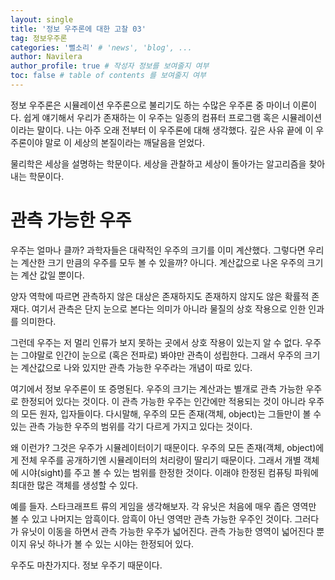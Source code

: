 ```yaml
---
layout: single
title: '정보 우주론에 대한 고찰 03'
tag: 정보우주론
categories: '뻘소리' # 'news', 'blog', ...
author: Navilera
author_profile: true # 작성자 정보를 보여줄지 여부
toc: false # table of contents 를 보여줄지 여부
---
```


정보 우주론은 시뮬레이션 우주론으로 불리기도 하는 수많은 우주론 중 마이너 이론이다. 
쉽게 얘기해서 우리가 존재하는 이 우주는 일종의 컴퓨터 프로그램 혹은 시뮬레이션이라는 말이다. 
나는 아주 오래 전부터 이 우주론에 대해 생각했다. 
깊은 사유 끝에 이 우주론이야 말로 이 세상의 본질이라는 깨달음을 얻었다.

물리학은 세상을 설명하는 학문이다. 세상을 관찰하고 세상이 돌아가는 알고리즘을 찾아내는 학문이다.

# 관측 가능한 우주

우주는 얼마나 클까? 과학자들은 대략적인 우주의 크기를 이미 계산했다. 그렇다면 우리는 계산한 크기 만큼의 우주를 모두 볼 수 있을까? 
아니다. 계산값으로 나온 우주의 크기는 계산 값일 뿐이다.

양자 역학에 따르면 관측하지 않은 대상은 존재하지도 존재하지 않지도 않은 확률적 존재다. 
여기서 관측은 단지 눈으로 본다는 의미가 아니라 물질의 상호 작용으로 인한 인과를 의미한다.

그런데 우주는 저 멀리 인류가 보지 못하는 곳에서 상호 작용이 있는지 알 수 없다. 
우주는 그야말로 인간이 눈으로 (혹은 전파로) 봐야만 관측이 성립한다.
그래서 우주의 크기는 계산값으로 나와 있지만 관측 가능한 우주라는 개념이 따로 있다.

여기에서 정보 우주론이 또 증명된다. 우주의 크기는 계산과는 별개로 관측 가능한 우주로 한정되어 있다는 것이다.
이 관측 가능한 우주는 인간에만 적용되는 것이 아니라 우주의 모든 원자, 입자들이다.
다시말해, 우주의 모든 존재(객체, object)는 그들만이 볼 수 있는 관측 가능한 우주의 범위를 각기 다르게 가지고 있다는 것이다.

왜 이런가? 그것은 우주가 시뮬레이터이기 때문이다. 우주의 모든 존재(객체, object)에게 전체 우주를 공개하기엔 시뮬레이터의 처리량이 딸리기 때문이다.
그래서 개별 객체에 시야(sight)를 주고 볼 수 있는 범위를 한정한 것이다. 이래야 한정된 컴퓨팅 파워에 최대한 많은 객체를 생성할 수 있다.

예를 들자. 스타크래프트 류의 게임을 생각해보자. 각 유닛은 처음에 매우 좁은 영역만 볼 수 있고 나머지는 암흑이다.
암흑이 아닌 영역만 관측 가능한 우주인 것이다.
그러다가 유닛이 이동을 하면서 관측 가능한 우주가 넓어진다.
관측 가능한 영역이 넓어진다 뿐이지 유닛 하나가 볼 수 있는 시야는 한정되어 있다.

우주도 마찬가지다. 정보 우주기 때문이다.
